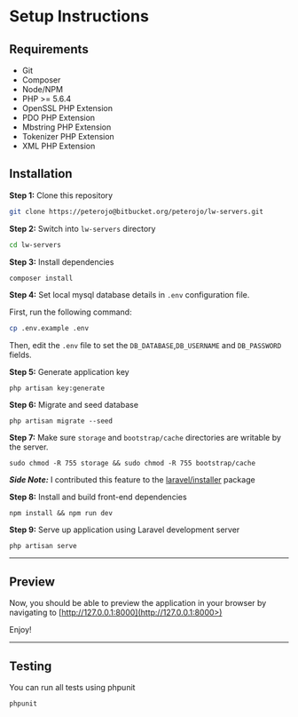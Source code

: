 # Setup Instructions

**Requirements**
----
* Git
* Composer
* Node/NPM
* PHP >= 5.6.4
* OpenSSL PHP Extension
* PDO PHP Extension
* Mbstring PHP Extension
* Tokenizer PHP Extension
* XML PHP Extension

**Installation**
----
**Step 1:**
Clone this repository
```bash
git clone https://peterojo@bitbucket.org/peterojo/lw-servers.git
```

**Step 2:**
Switch into `lw-servers` directory
```bash
cd lw-servers
```

**Step 3:**
Install dependencies
```bash
composer install
```

**Step 4:**
Set local mysql database details in `.env` configuration file.

First, run the following command:
```bash
cp .env.example .env
```
Then, edit the `.env` file to set the `DB_DATABASE`,`DB_USERNAME` and `DB_PASSWORD` fields.

**Step 5:**
Generate application key
```
php artisan key:generate
```

**Step 6:**
Migrate and seed database
```
php artisan migrate --seed
```

**Step 7:**
Make sure `storage` and `bootstrap/cache` directories are writable by the server.

```
sudo chmod -R 755 storage && sudo chmod -R 755 bootstrap/cache
```
**_Side Note:_**
I contributed this feature to the [laravel/installer](https://github.com/laravel/installer/commit/7f70b9fb8e8ec0da042baee93745c9f152d200eb) package


**Step 8:**
Install and build front-end dependencies
```
npm install && npm run dev
```

**Step 9:**
Serve up application using Laravel development server
```
php artisan serve
```
---
**Preview**
----
Now, you should be able to preview the application in your browser by navigating to 
[http://127.0.0.1:8000](http://127.0.0.1:8000>)

Enjoy!

---
**Testing**
----
You can run all tests using phpunit
```
phpunit
```
